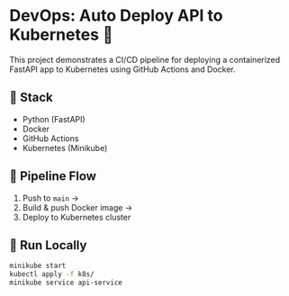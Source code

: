 # DevOps: Auto Deploy API to Kubernetes 🚀

This project demonstrates a CI/CD pipeline for deploying a containerized FastAPI app to Kubernetes using GitHub Actions and Docker.

## 🔧 Stack
- Python (FastAPI)
- Docker
- GitHub Actions
- Kubernetes (Minikube)

## 🚀 Pipeline Flow
1. Push to `main` → 
2. Build & push Docker image →
3. Deploy to Kubernetes cluster

## 🧪 Run Locally
```bash
minikube start
kubectl apply -f k8s/
minikube service api-service
```
